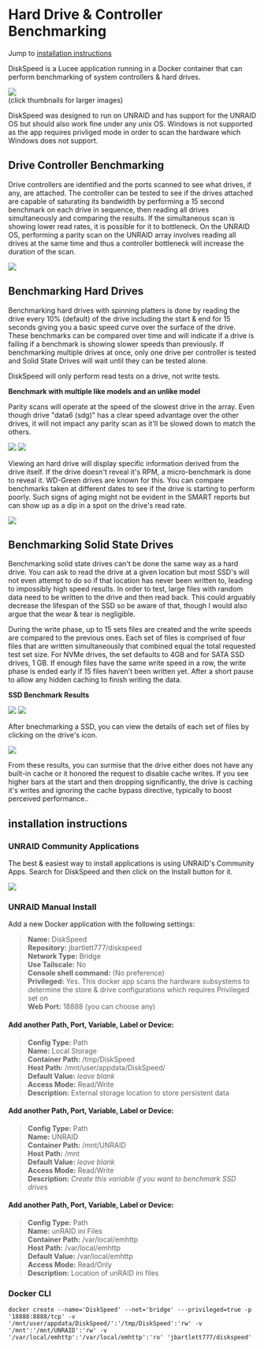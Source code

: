 # Hard Drive & Controller Benchmarking

Jump to [installation instructions](#installation-instructions)

DiskSpeed is a Lucee application running in a Docker container that can perform benchmarking of system controllers & hard drives.

<a href="https://www.strangejourney.net/github/diskspeed/DiskSpeed_Main.png" target="_blank"><img src="https://www.strangejourney.net/github/diskspeed/DiskSpeed_Main_thumb.png"></a><br>
(click thumbnails for larger images)

DiskSpeed was designed to run on UNRAID and has support for the UNRAID OS but should also work fine under any unix OS. Windows is not supported as the app requires privliged mode in order to scan the hardware which Windows does not support.

## Drive Controller Benchmarking
Drive controllers are identified and the ports scanned to see what drives, if any, are attached. The controller can be tested to see if the drives attached are capable of saturating its bandwidth by performing a 15 second benchmark on each drive in sequence,
then reading all drives simultaneously and comparing the results. If the simultaneous scan is showing lower read rates, it is possible for it to bottleneck. On the UNRAID OS, performing a parity scan on the UNRAID array involves reading all drives at the same
time and thus a controller bottleneck will increase the duration of the scan.

<a href="https://www.strangejourney.net/github/diskspeed/Controller_Benchmark.png" target="_blank"><img src="https://www.strangejourney.net/github/diskspeed/Controller_Benchmark_thumb.png"></a>

## Benchmarking Hard Drives

Benchmarking hard drives with spinning platters is done by reading the drive every 10% (default) of the drive including the start & end for 15 seconds giving you a basic speed curve over the surface of the drive. These benchmarks can be compared over time
and will indicate if a drive is failing if a benchmark is showing slower speeds than previously. If benchmarking multiple drives at once, only one drive per controller is tested and Solid State Drives will wait until they can be tested alone.

DiskSpeed will only perform read tests on a drive, not write tests.

**Benchmark with multiple like models and an unlike model**

Parity scans will operate at the speed of the slowest drive in the array. Even though drive "data6 (sdg)" has a clear speed advantage over the other drives, it will not impact any parity scan as it'll be slowed down to match the others.

<a href="https://www.strangejourney.net/github/diskspeed/SpinnerBenchmark1.png" target="_blank"><img src="https://www.strangejourney.net/github/diskspeed/SpinnerBenchmark1_thumb.png"></a>
<a href="https://www.strangejourney.net/github/diskspeed/SpinnerBenchmark3.png" target="_blank"><img src="https://www.strangejourney.net/github/diskspeed/SpinnerBenchmark3_thumb.png"></a>

Viewing an hard drive will display specific information derived from the drive itself. If the drive doesn't reveal it's RPM, a micro-benchmark is done to reveal it. WD-Green drives are known for this.
You can compare benchmarks taken at different dates to see if the drive is starting to perform poorly. Such signs of aging might not be evident in the SMART reports but can show up as a dip in a spot on the drive's read rate.

<a href="https://www.strangejourney.net/github/diskspeed/SpinnerBenchmark2.png" target="_blank"><img src="https://www.strangejourney.net/github/diskspeed/SpinnerBenchmark2_thumb.png"></a>

## Benchmarking Solid State Drives

Benchmarking solid state drives can't be done the same way as a hard drive. You can ask to read the drive at a given location but most SSD's will not even attempt to do so if that location has never been written to, leading to impossibly high speed results.
In order to test, large files with random data need to be written to the drive and then read back. This could arguably decrease the lifespan of the SSD so be aware of that, though I would also argue that the wear & tear is negligible.

During the write phase, up to 15 sets files are created and the write speeds are compared to the previous ones. Each set of files is comprised of four files that are written simultaneously that combined equal the total requested test set size. For NVMe drives,
the set defaults to 4GB and for SATA SSD drives, 1 GB. If enough files have the same write speed in a row, the write phase is ended early if 15 files haven't been written yet. After a short pause to allow any hidden caching to finish writing the data.

**SSD Benchmark Results**

<a href="https://www.strangejourney.net/github/diskspeed/SSDBenchmark1.png" target="_blank"><img src="https://www.strangejourney.net/github/diskspeed/SSDBenchmark1_thumb.png"></a>
<a href="https://www.strangejourney.net/github/diskspeed/SSDBenchmark2.png" target="_blank"><img src="https://www.strangejourney.net/github/diskspeed/SSDBenchmark2_thumb.png"></a>

After bnechmarking a SSD, you can view the details of each set of files by clicking on the drive's icon.

<a href="https://www.strangejourney.net/github/diskspeed/SSDBenchmark3.png" target="_blank"><img src="https://www.strangejourney.net/github/diskspeed/SSDBenchmark3_thumb.png"></a>

From these results, you can surmise that the drive either does not have any built-in cache or it honored the request to disable cache writes. If you see higher bars at the start and then dropping significantly, the drive is caching it's writes and ignoring the
cache bypass directive, typically to boost perceived performance..



## installation instructions

### UNRAID Community Applications

The best & easiest way to install applications is using UNRAID's Community Apps. Search for DiskSpeed and then click on the Install button for it.

<img src="https://www.strangejourney.net/github/diskspeed/InstallCommunityApp.png">

### UNRAID Manual Install

Add a new Docker application with the following settings:<br>
> **Name:** DiskSpeed<br>
**Repository:** jbartlett777/diskspeed<br>
**Network Type:** Bridge<br>
**Use Tailscale:** No<br>
**Console shell command:** (No preference)<br>
**Privileged:** Yes. This docker app scans the hardware subsystems to determine the store & drive configurations which requires Privileged set on<br>
**Web Port:** 18888 (you can choose any)<br>

#### Add another Path, Port, Variable, Label or Device:<br>
> **Config Type:** Path<br>
**Name:** Local Storage<br>
**Container Path:** /tmp/DiskSpeed<br>
**Host Path:** /mnt/user/appdata/DiskSpeed/<br>
**Default Value:** _leave blank_<br>
**Access Mode:** Read/Write<br>
**Description:** External storage location to store persistent data

#### Add another Path, Port, Variable, Label or Device:<br>
> **Config Type:** Path<br>
**Name:** UNRAID<br>
**Container Path:** /mnt/UNRAID<br>
**Host Path:** /mnt<br>
**Default Value:** _leave blank_<br>
**Access Mode:** Read/Write<br>
**Description:** _Create this variable if you want to benchmark SSD drives_

#### Add another Path, Port, Variable, Label or Device:<br>
> **Config Type:** Path<br>
**Name:** unRAID ini Files<br>
**Container Path:** /var/local/emhttp<br>
**Host Path:** /var/local/emhttp<br>
**Default Value:** /var/local/emhttp<br>
**Access Mode:** Read/Only<br>
**Description:** Location of unRAID ini files

### Docker CLI

```
docker create --name='DiskSpeed' --net='bridge' ---privileged=true -p '18888:8888/tcp' -v '/mnt/user/appdata/DiskSpeed/':'/tmp/DiskSpeed':'rw' -v '/mnt':'/mnt/UNRAID':'rw' -v '/var/local/emhttp':'/var/local/emhttp':'ro' 'jbartlett777/diskspeed'
```

